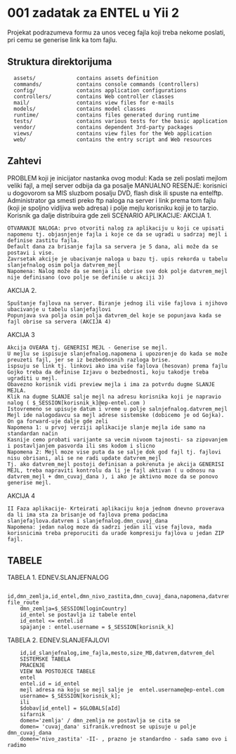 001 zadatak za ENTEL u Yii 2 
============================

Projekat podrazumeva formu za unos veceg fajla koji treba nekome poslati, pri cemu se 
generise link ka tom fajlu.

Struktura direktorijuma
-------------------

      assets/             contains assets definition
      commands/           contains console commands (controllers)
      config/             contains application configurations
      controllers/        contains Web controller classes
      mail/               contains view files for e-mails
      models/             contains model classes
      runtime/            contains files generated during runtime
      tests/              contains various tests for the basic application
      vendor/             contains dependent 3rd-party packages
      views/              contains view files for the Web application
      web/                contains the entry script and Web resources



Zahtevi
------------

PROBLEM koji je inicijator nastanka ovog modul: Kada se zeli poslati mejlom veliki fajl, a mejl server odbija da ga posalje
MANUALNO RESENJE: korisnici u dogovorom sa MIS sluzbom posalju DVD, flash disk ili spuste na entelftp.
Administrator ga smesti preko ftp naloga na server i link prema tom fajlu (koji je spoljno vidljiva web adresa) i polje mejlu korisniku koji je to tarzio.
Korisnik ga dalje distribuira gde zeli
SCENARIO APLIKACIJE: 
AKCIJA 1.
```
OTVARANJE NALOGA: prvo otvoriti nalog za aplikaciju u koji ce upisati napomenu tj. objasnjenje fajla i koje ce da se ugradi u sadrzaj mejl i definise zastitu fajla.
Default dana za brisanje fajla sa servera je 5 dana, ali može da se postavi i vise.
Zavrsetak akcije je ubacivanje naloga u bazu tj. upis rekorda u tabelu slanjefnalog osim polja datvrem_mejl
Napomena: Nalog može da se menja ili obrise sve dok polje datvrem_mejl nije definisano (ovo polje se definiše u akciji 3)
```
AKCIJA 2.
```
Spuštanje fajlova na server. Biranje jednog ili više fajlova i njihovo ubacivanje u tabelu slanjefajlovi
Popunjava sva polja osim polja datvrem_del koje se popunjava kada se fajl obrise sa servera (AKCIJA 4)
```
AKCIJA 3
```
Akcija OVEARA tj. GENERISI MEJL - Generise se mejl. 
U mejlu se ispisuje slanjefnalog.napomena i upozorenje do kada se može preuzeti fajl, jer se iz bezbednosnih razloga brise.
ispsuju se link tj. linkovi ako ima više fajlova (hesovan) prema fajlu 
Gojko treba da definise Izjavu o bezbednosti, koju takodje treba ugraditi u mejl.
Obavezno korisnik vidi preview mejla i ima za potvrdu dugme SLANJE MEJLA.
Klik na dugme SLANJE salje mejl na adresu korisnika koji je napravio nalog ( $_SESSION[korisnik_k]@ep-entel.com )
Istovremeno se upisuje datum i vreme u polje salnjefnalog.datvrem_mejl
Mejl ide nalogodavcu sa mejl adrese sistemske (dobicemo je od Gojka). On ga forward-uje dalje gde zeli 
Napomena 1: u prvoj verziji aplikacije slanje mejla ide samo na standardan način
Kasnije cemo probati varijante sa vecim nivoom tajnosti- sa zipovanjem i postavljanjem pasvorda ili sms kodom i slicno 
Napomena 2: Mejl moze vise puta da se salje dok god fajl tj. fajlovi nisu obrisani, ali se ne radi update datvrem_mejl
Tj. ako datvrem_mejl postoji definisan a pokrenuta je akcija GENERISI MEJL, treba napraviti kontrolu da li je fajl aktivan ( u odnosu na datvrem_mejl + dmn_cuvaj_dana ), i ako je aktivno moze da se ponovo generise mejl.
```
AKCIJA 4 
```
II Faza aplikacije- Krteirati aplikaciju koja jednom dnevno proverava da li ima sta za brisanje od fajlova prema podacima slanjefajlova.datvrem i slanjefnalog.dmn_cuvaj_dana
Napomena: jedan nalog moze da sadrzi jedan ili vise fajlova, mada korisnicima treba preporuciti da urade kompresiju fajlova u jedan ZIP fajl.
```

TABELE
------------

TABELA 1.
EDNEV.SLANJEFNALOG   
```
    id,dmn_zemlja,id_entel,dmn_nivo_zastita,dmn_cuvaj_dana,napomena,datvrem_mejl, file_route
    dmn_zemlja=$_SESSION[loginCountry]
    id_entel se postavlja iz tabele entel 
    id_entel <= entel.id 
    spajanje : entel.username = $_SESSION[korisnik_k]
```
TABELA 2.
EDNEV.SLANJEFAJLOVI
```
    id,id_slanjefnalog,ime_fajla,mesto,size_MB,datvrem,datvrem_del
    SISTEMSKE TABELA 
    PRACENJE
    VIEW NA POSTOJECE TABELE
    entel
    entel.id = id_entel 
    mejl adresa na koju se mejl salje je  entel.username@ep-entel.com 
    username= $_SESSION[korisnik_k];
    ili
    $dobav[id_entel] = $GLOBALS[aId]
    sifarnik
    domen='zemlja' / dmn_zemlja ne postavlja se cita se
    domen= 'cuvaj_dana' sifranik.vrednost se upisuje u polje dmn_cuvaj_dana
    domen='nivo_zastita' -II- , prazno je standardno - sada samo ovo i radimo
```